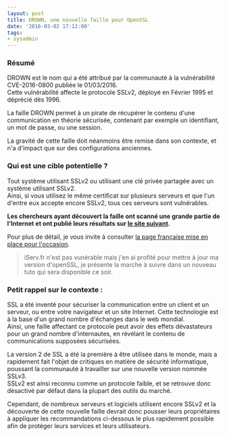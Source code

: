 ```yaml
---
layout: post
title: DROWN, une nouvelle faille pour OpenSSL
date: '2016-03-02 17:12:00'
tags:
- sysadmin
---
```


### Résumé

DROWN est le nom qui a été attribué par la communauté à la vulnérabilité CVE-2016-0800 publiée le 01/03/2016.  
Cette vulnérabilité affecte le protocole SSLv2, déployé en Février 1995 et déprécié dès 1996.

La faille DROWN permet à un pirate de récupérer le contenu d'une communication en théorie sécurisée, contenant par exemple un identifiant, un mot de passe, ou une session.

La gravité de cette faille doit néanmoins être remise dans son contexte, et n'a d'impact que sur des configurations anciennes.

### Qui est une cible potentielle ?

Tout système utilisant SSLv2 ou utilisant une clé privée partagée avec un système utilisant SSLv2.  
Ainsi, si vous utilisez le même certificat sur plusieurs serveurs et que l'un d'entre eux accepte encore SSLv2, tous ces serveurs sont vulnérables.

**Les chercheurs ayant découvert la faille ont scanné une grande partie de l'Internet et ont publié leurs résultats sur [le site suivant](https://test.drownattack.com/).**

Pour plus de détail, je vous invite à consulter [la page française mise en place pour l'occasion](https://www.drown.fr/).

> iServ.fr n'est pas vunérable mais j'en ai profité pour mettre à jour ma version d'openSSL, je présente la marche à suivre dans un nouveau tuto qui sera disponible ce soir.

### Petit rappel sur le contexte :

SSL a été inventé pour sécuriser la communication entre un client et un serveur, ou entre votre navigateur et un site Internet. Cette technologie est à la base d'un grand nombre d'échanges dans le web mondial.  
Ainsi, une faille affectant ce protocole peut avoir des effets dévastateurs pour un grand nombre d'internautes, en révélant le contenu de communications supposées sécurisées.

La version 2 de SSL a été la première à être utilisée dans le monde, mais a rapidement fait l'objet de critiques en matière de sécurité informatique, poussant la communauté à travailler sur une nouvelle version nommée SSLv3.  
SSLv2 est ainsi reconnu comme un protocole faible, et se retrouve donc désactivé par défaut dans la plupart des outils du marché.

Cependant, de nombreux serveurs et logiciels utilisent encore SSLv2 et la découverte de cette nouvelle faille devrait donc pousser leurs propriétaires à appliquer les recommandations ci-dessous le plus rapidement possible afin de protéger leurs services et leurs utilisateurs.
